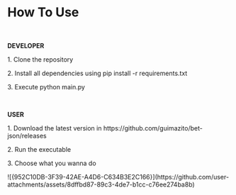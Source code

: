 <h1>How To Use</h1>

<br>

**<p>DEVELOPER</p>**
<p>1. Clone the repository</p>
<p>2. Install all dependencies using pip install -r requirements.txt</p>
<p>3. Execute python main.py</p>

<br>

**<p>USER</p>**
<p>1. Download the latest version in https://github.com/guimazito/bet-json/releases</p>
<p>2. Run the executable</p>
<p>3. Choose what you wanna do</p>
![{952C10DB-3F39-42AE-A4D6-C634B3E2C166}](https://github.com/user-attachments/assets/8dffbd87-89c3-4de7-b1cc-c76ee274ba8b)
